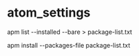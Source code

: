 # atom_settings

apm list --installed --bare > package-list.txt

apm install --packages-file package-list.txt
